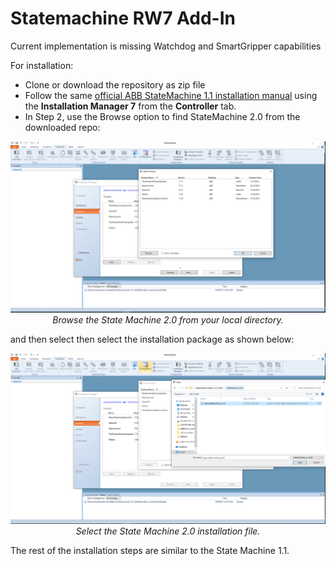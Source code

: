 # Statemachine RW7 Add-In

Current implementation is missing Watchdog and SmartGripper capabilities

For installation:
- Clone or download the repository as zip file
- Follow the same [official ABB StateMachine 1.1 installation manual](https://robotapps.blob.core.windows.net/appreferences/docs/cd504500-80e2-4cb6-9419-c60ea4ad6d56UserManual.pdf) using the **Installation Manager 7** from the **Controller** tab.
- In Step 2, use the Browse option to find StateMachine 2.0 from the downloaded repo:
<p align="center">
  <img src="docs/images/browse_state_machine_2_0_0.PNG">
  <br>
  <i>Browse the State Machine 2.0 from your local directory.</i>
</p>

and then select then select the installation package as shown below:

<p align="center">
  <img src="docs/images/select_open_statemachine_2_0_0.PNG">
  <br>
  <i>Select the State Machine 2.0 installation file.</i>
</p>

The rest of the installation steps are similar to the State Machine 1.1.
